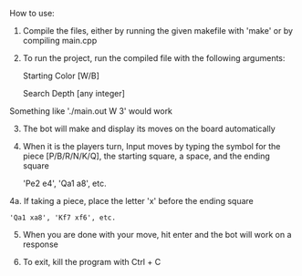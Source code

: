 How to use:

1. Compile the files, either by running the given makefile with 'make' or by compiling main.cpp

2. To run the project, run the compiled file with the following arguments:

	Starting Color [W/B]

	Search Depth [any integer]

Something like './main.out W 3' would work

3. The bot will make and display its moves on the board automatically

4. When it is the players turn, Input moves by typing the symbol for the piece [P/B/R/N/K/Q], the starting square, a space, and the ending square

	'Pe2 e4', 'Qa1 a8', etc.

4a. If taking a piece, place the letter 'x' before the ending square

	'Qa1 xa8', 'Kf7 xf6', etc.
 
5. When you are done with your move, hit enter and the bot will work on a response

6. To exit, kill the program with Ctrl + C
